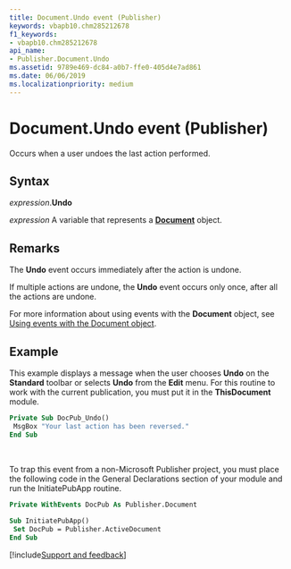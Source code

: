 ```yaml
---
title: Document.Undo event (Publisher)
keywords: vbapb10.chm285212678
f1_keywords:
- vbapb10.chm285212678
api_name:
- Publisher.Document.Undo
ms.assetid: 9789e469-dc84-a0b7-ffe0-405d4e7ad861
ms.date: 06/06/2019
ms.localizationpriority: medium
---
```



# Document.Undo event (Publisher)

Occurs when a user undoes the last action performed.


## Syntax

_expression_.**Undo**

_expression_ A variable that represents a **[Document](Publisher.Document.md)** object.


## Remarks

The **Undo** event occurs immediately after the action is undone.

If multiple actions are undone, the **Undo** event occurs only once, after all the actions are undone.

For more information about using events with the **Document** object, see [Using events with the Document object](../publisher/Concepts/using-events-with-the-document-object-publisher.md).


## Example

This example displays a message when the user chooses **Undo** on the **Standard** toolbar or selects **Undo** from the **Edit** menu. For this routine to work with the current publication, you must put it in the **ThisDocument** module.

```vb
Private Sub DocPub_Undo() 
 MsgBox "Your last action has been reversed." 
End Sub
```

<br/>

To trap this event from a non-Microsoft Publisher project, you must place the following code in the General Declarations section of your module and run the InitiatePubApp routine.

```vb
Private WithEvents DocPub As Publisher.Document 
 
Sub InitiatePubApp() 
 Set DocPub = Publisher.ActiveDocument 
End Sub
```

[!include[Support and feedback](~/includes/feedback-boilerplate.md)]